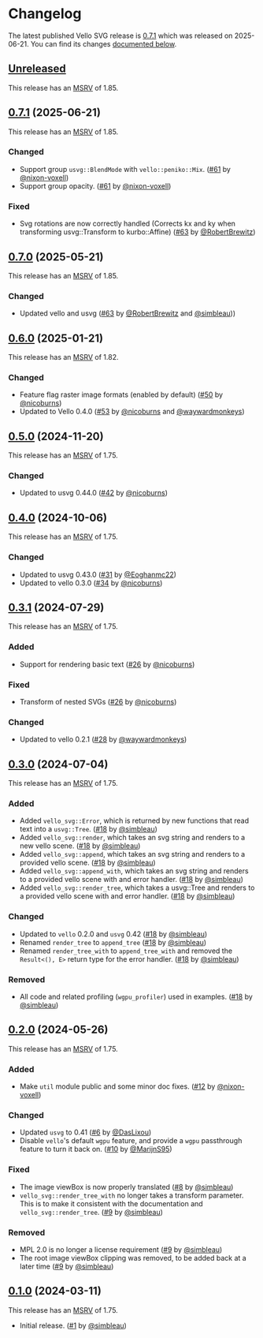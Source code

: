 # Changelog

<!-- Instructions

This changelog follows the patterns described here: <https://keepachangelog.com/en/1.0.0/>.

Subheadings to categorize changes are `added, changed, deprecated, removed, fixed, security`.

-->

The latest published Vello SVG release is [0.7.1](#071-2025-06-21) which was released on 2025-06-21.
You can find its changes [documented below](#071-2025-06-21).

## [Unreleased][]

This release has an [MSRV][] of 1.85.

## [0.7.1][] (2025-06-21)

This release has an [MSRV][] of 1.85.

### Changed

- Support group `usvg::BlendMode` with `vello::peniko::Mix`. ([#61][] by [@nixon-voxell][])
- Support group opacity. ([#61][] by [@nixon-voxell][])

### Fixed

- Svg rotations are now correctly handled (Corrects kx and ky when transforming usvg::Transform to kurbo::Affine) ([#63][] by [@RobertBrewitz][])

## [0.7.0][] (2025-05-21)

This release has an [MSRV][] of 1.85.

### Changed

- Updated vello and usvg ([#63][] by [@RobertBrewitz][] and [@simbleau][]))

## [0.6.0][] (2025-01-21)

This release has an [MSRV][] of 1.82.

### Changed

- Feature flag raster image formats (enabled by default) ([#50] by [@nicoburns])
- Updated to Vello 0.4.0 ([#53][] by [@nicoburns][] and [@waywardmonkeys][])

## [0.5.0][] (2024-11-20)

This release has an [MSRV][] of 1.75.

### Changed

- Updated to usvg 0.44.0 ([#42] by [@nicoburns])

## [0.4.0][] (2024-10-06)

This release has an [MSRV][] of 1.75.

### Changed

- Updated to usvg 0.43.0 ([#31] by [@Eoghanmc22])
- Updated to vello 0.3.0 ([#34] by [@nicoburns])

## [0.3.1][] (2024-07-29)

This release has an [MSRV][] of 1.75.

### Added

- Support for rendering basic text ([#26] by [@nicoburns])

### Fixed

- Transform of nested SVGs ([#26] by [@nicoburns])

### Changed

- Updated to vello 0.2.1 ([#28] by [@waywardmonkeys])

## [0.3.0][] (2024-07-04)

This release has an [MSRV][] of 1.75.

### Added

- Added `vello_svg::Error`, which is returned by new functions that read text into a `usvg::Tree`. ([#18] by [@simbleau])
- Added `vello_svg::render`, which takes an svg string and renders to a new vello scene. ([#18] by [@simbleau])
- Added `vello_svg::append`, which takes an svg string and renders to a provided vello scene. ([#18] by [@simbleau])
- Added `vello_svg::append_with`, which takes an svg string and renders to a provided vello scene with and error handler. ([#18] by [@simbleau])
- Added `vello_svg::render_tree`, which takes a usvg::Tree and renders to a provided vello scene with and error handler. ([#18] by [@simbleau])

### Changed

- Updated to `vello` 0.2.0 and `usvg` 0.42 ([#18] by [@simbleau])
- Renamed `render_tree` to `append_tree` ([#18] by [@simbleau])
- Renamed `render_tree_with` to `append_tree_with` and removed the `Result<(), E>` return type for the error handler. ([#18] by [@simbleau])

### Removed

- All code and related profiling (`wgpu_profiler`) used in examples. ([#18] by [@simbleau])

## [0.2.0][] (2024-05-26)

This release has an [MSRV][] of 1.75.

### Added

- Make `util` module public and some minor doc fixes. ([#12] by [@nixon-voxell])

### Changed

- Updated `usvg` to 0.41 ([#6] by [@DasLixou])
- Disable `vello`'s default `wgpu` feature, and provide a `wgpu` passthrough feature to turn it back on. ([#10] by [@MarijnS95])

### Fixed

- The image viewBox is now properly translated ([#8] by [@simbleau])
- `vello_svg::render_tree_with` no longer takes a transform parameter. This is to make it consistent with the documentation and `vello_svg::render_tree`. ([#9] by [@simbleau])

### Removed

- MPL 2.0 is no longer a license requirement ([#9] by [@simbleau])
- The root image viewBox clipping was removed, to be added back at a later time ([#9] by [@simbleau])

## [0.1.0][] (2024-03-11)

This release has an [MSRV][] of 1.75.

- Initial release. ([#1] by [@simbleau])

[@Eoghanmc22]: https://github.com/Eoghanmc22
[@nicoburns]: https://github.com/nicoburns
[@waywardmonkeys]: https://github.com/waywardmonkeys
[@simbleau]: https://github.com/simbleau
[@nixon-voxell]: https://github.com/nixon-voxell
[@MarijnS95]: https://github.com/MarijnS95
[@DasLixou]: https://github.com/DasLixou
[@RobertBrewitz]: https://github.com/RobertBrewitz

[#63]: https://github.com/linebender/vello_svg/pull/63
[#61]: https://github.com/linebender/vello_svg/pull/61
[#53]: https://github.com/linebender/vello_svg/pull/53
[#50]: https://github.com/linebender/vello_svg/pull/50
[#42]: https://github.com/linebender/vello_svg/pull/42
[#34]: https://github.com/linebender/vello_svg/pull/34
[#31]: https://github.com/linebender/vello_svg/pull/31
[#26]: https://github.com/linebender/vello_svg/pull/26
[#28]: https://github.com/linebender/vello_svg/pull/28
[#18]: https://github.com/linebender/vello_svg/pull/18
[#12]: https://github.com/linebender/vello_svg/pull/12
[#10]: https://github.com/linebender/vello_svg/pull/10
[#9]: https://github.com/linebender/vello_svg/pull/9
[#8]: https://github.com/linebender/vello_svg/pull/8
[#6]: https://github.com/linebender/vello_svg/pull/6
[#1]: https://github.com/linebender/vello_svg/pull/1

[Unreleased]: https://github.com/linebender/vello_svg/compare/v0.7.1...HEAD
[0.7.1]: https://github.com/linebender/vello_svg/compare/v0.7.0...v0.7.1
[0.7.0]: https://github.com/linebender/vello_svg/compare/v0.6.0...v0.7.0
[0.6.0]: https://github.com/linebender/vello_svg/compare/v0.5.0...v0.6.0
[0.5.0]: https://github.com/linebender/vello_svg/compare/v0.4.0...v0.5.0
[0.4.0]: https://github.com/linebender/vello_svg/compare/v0.3.1...v0.4.0
[0.3.1]: https://github.com/linebender/vello_svg/compare/v0.3.0...v0.3.1
[0.3.0]: https://github.com/linebender/vello_svg/compare/v0.2.0...v0.3.0
[0.2.0]: https://github.com/linebender/vello_svg/compare/v0.1.0...v0.2.0
[0.1.0]: https://github.com/linebender/vello_svg/releases/tag/v0.1.0

[MSRV]: README.md#minimum-supported-rust-version-msrv

